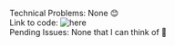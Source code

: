 Technical Problems: None 😊  
Link to code: ![here](https://github.com/bicepsFlex/DAT250-Software-Technology-Experiment/tree/master/expass6)  
Pending Issues: None that I can think of 🤔
